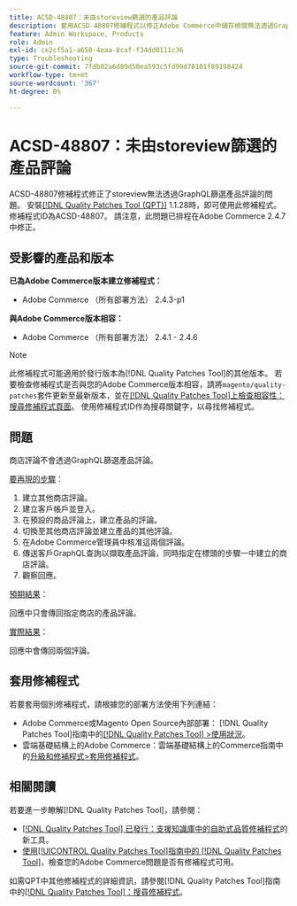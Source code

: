 ```yaml
---
title: ACSD-48807：未由storeview篩選的產品評論
description: 套用ACSD-48807修補程式以修正Adobe Commerce中儲存檢閱無法透過GraphQL篩選產品檢閱的問題。
feature: Admin Workspace, Products
role: Admin
exl-id: ce2cf5a1-a650-4eaa-8caf-f34dd0111c36
type: Troubleshooting
source-git-commit: 7fdb02a6d89d50ea593c5fd99d78101f89198424
workflow-type: tm+mt
source-wordcount: '367'
ht-degree: 0%

---
```


# ACSD-48807：未由storeview篩選的產品評論

ACSD-48807修補程式修正了storeview無法透過GraphQL篩選產品評論的問題。 安裝[[!DNL Quality Patches Tool (QPT)]](https://experienceleague.adobe.com/en/docs/commerce-operations/tools/quality-patches-tool/quality-patches-tool-to-self-serve-quality-patches) 1.1.28時，即可使用此修補程式。 修補程式ID為ACSD-48807。 請注意，此問題已排程在Adobe Commerce 2.4.7中修正。

## 受影響的產品和版本

**已為Adobe Commerce版本建立修補程式：**

* Adobe Commerce （所有部署方法） 2.4.3-p1

**與Adobe Commerce版本相容：**

* Adobe Commerce （所有部署方法） 2.4.1 - 2.4.6

>[!NOTE]
>
>此修補程式可能適用於發行版本為[!DNL Quality Patches Tool]的其他版本。 若要檢查修補程式是否與您的Adobe Commerce版本相容，請將`magento/quality-patches`套件更新至最新版本，並在[[!DNL Quality Patches Tool]上檢查相容性：搜尋修補程式頁面](https://experienceleague.adobe.com/tools/commerce-quality-patches/index.html)。 使用修補程式ID作為搜尋關鍵字，以尋找修補程式。

## 問題

商店評論不會透過GraphQL篩選產品評論。

<u>要再現的步驟</u>：

1. 建立其他商店評論。
1. 建立客戶帳戶並登入。
1. 在預設的商品評論上，建立產品的評論。
1. 切換至其他商店評論並建立產品的其他評論。
1. 在Adobe Commerce管理員中核准這兩個評論。
1. 傳送客戶GraphQL查詢以擷取產品評論，同時指定在標頭的步驟一中建立的商店評論。
1. 觀察回應。

<u>預期結果</u>：

回應中只會傳回指定商店的產品評論。

<u>實際結果</u>：

回應中會傳回兩個評論。

## 套用修補程式

若要套用個別修補程式，請根據您的部署方法使用下列連結：

* Adobe Commerce或Magento Open Source內部部署： [!DNL Quality Patches Tool]指南中的[[!DNL Quality Patches Tool] >使用狀況](/help/tools/quality-patches-tool/usage.md)。
* 雲端基礎結構上的Adobe Commerce：雲端基礎結構上的Commerce指南中的[升級和修補程式>套用修補程式](https://experienceleague.adobe.com/docs/commerce-cloud-service/user-guide/develop/upgrade/apply-patches.html)。

## 相關閱讀

若要進一步瞭解[!DNL Quality Patches Tool]，請參閱：

* [[!DNL Quality Patches Tool] 已發行：支援知識庫中的自助式品質修補程式](https://experienceleague.adobe.com/en/docs/commerce-operations/tools/quality-patches-tool/quality-patches-tool-to-self-serve-quality-patches)的新工具。
* [使用[!UICONTROL Quality Patches Tool]指南中的 [!DNL Quality Patches Tool]](/help/tools/quality-patches-tool/patches-available-in-qpt/check-patch-for-magento-issue-with-magento-quality-patches.md)，檢查您的Adobe Commerce問題是否有修補程式可用。


如需QPT中其他修補程式的詳細資訊，請參閱[!DNL Quality Patches Tool]指南中的[[!DNL Quality Patches Tool]：搜尋修補程式](https://experienceleague.adobe.com/tools/commerce-quality-patches/index.html)。
